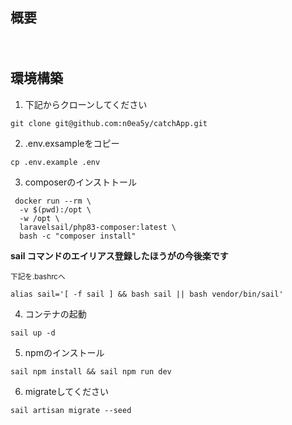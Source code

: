## 概要
　

## 環境構築
1. 下記からクローンしてください
```
git clone git@github.com:n0ea5y/catchApp.git
```
2. .env.exsampleをコピー
```
cp .env.example .env
```

3. composerのインストトール
```
 docker run --rm \
  -v $(pwd):/opt \
  -w /opt \
  laravelsail/php83-composer:latest \
  bash -c "composer install"
```

**sail コマンドのエイリアス登録したほうがの今後楽です**

<sub>下記を.bashrcへ</sub>
```
alias sail='[ -f sail ] && bash sail || bash vendor/bin/sail'
```


4. コンテナの起動
```
sail up -d
```

5. npmのインストール
```
sail npm install && sail npm run dev
```
6. migrateしてください
```
sail artisan migrate --seed
```
